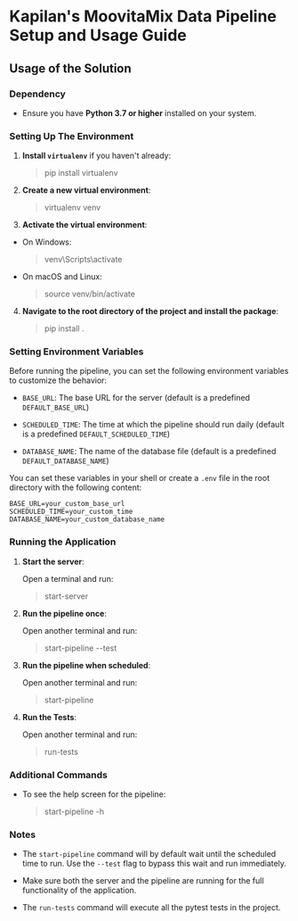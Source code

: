 
# Kapilan's MoovitaMix Data Pipeline Setup and Usage Guide

## Usage of the Solution

### Dependency

- Ensure you have **Python 3.7 or higher** installed on your system. 

### Setting Up The Environment

1.  **Install `virtualenv`** if you haven't already:

    > pip install virtualenv

2.  **Create a new virtual environment**:

    > virtualenv venv

3.  **Activate the virtual environment**:

- On Windows:


    > venv\Scripts\activate


- On macOS and Linux:


    > source venv/bin/activate


4.  **Navigate to the root directory of the project and install the package**: 

    > pip install . 

### Setting Environment Variables 

Before running the pipeline, you can set the following environment variables to customize the behavior:

-  `BASE_URL`: The base URL for the server (default is a predefined `DEFAULT_BASE_URL`)

-  `SCHEDULED_TIME`: The time at which the pipeline should run daily (default is a predefined `DEFAULT_SCHEDULED_TIME`)

-  `DATABASE_NAME`: The name of the database file (default is a predefined `DEFAULT_DATABASE_NAME`)

You can set these variables in your shell or create a `.env` file in the root directory with the following content:

```
BASE_URL=your_custom_base_url
SCHEDULED_TIME=your_custom_time
DATABASE_NAME=your_custom_database_name
```

### Running the Application

   1.  **Start the server**:

        Open a terminal and run:

        > start-server

   2.  **Run the pipeline once**:

        Open another terminal and run:

        > start-pipeline --test

   3.  **Run the pipeline when scheduled**:

        Open another terminal and run:

        > start-pipeline

   4.  **Run the Tests**:

        Open another terminal and run:

        > run-tests

### Additional Commands

- To see the help screen for the pipeline:

    > start-pipeline -h


### Notes

- The `start-pipeline` command will by default wait until the scheduled time to run. Use the `--test` flag to bypass this wait and run immediately.

- Make sure both the server and the pipeline are running for the full functionality of the application.

- The `run-tests` command will execute all the pytest tests in the project.